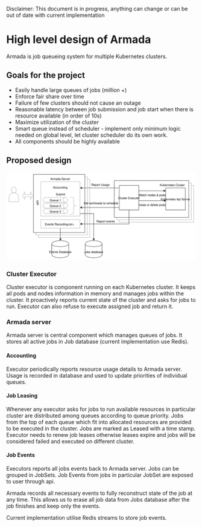 Disclaimer: This document is in progress, anything can change or can be out of date with current implementation

# High level design of Armada
Armada is job queueing system for multiple Kubernetes clusters.

## Goals for the project
- Easily handle large queues of jobs (million +)
- Enforce fair share over time
- Failure of few clusters should not cause an outage
- Reasonable latency between job submission and job start when there is resource available (in order of 10s)
- Maximize utilization of the cluster
- Smart queue instead of scheduler - implement only minimum logic needed on global level, let cluster scheduler do its own work.
- All components should be highly available

## Proposed design
![Diagram](./batch-api.svg)

### Cluster Executor
Cluster executor is component running on each Kubernetes cluster. It keeps all pods and nodes information in memory and manages jobs within the cluster.
It proactively reports current state of the cluster and asks for jobs to run.
Executor can also refuse to execute assigned job and return it.

### Armada server
Armada server is central component which manages queues of jobs.
It stores all active jobs in Job database (current implementation use Redis).

#### Accounting
Executor periodically reports resource usage details to Armada server. 
Usage is recorded in database and used to update priorities of individual queues.

#### Job Leasing
Whenever any executor asks for jobs to run available resources in particular cluster are distributed among queues according to queue priority. Jobs from the top of each queue which fit into allocated resources are provided to be executed in the cluster. Jobs are marked as Leased with a time stamp. Executor needs to renew 
job leases otherwise leases expire and jobs will be considered failed and executed on different cluster.

#### Job Events
Executors reports all jobs events back to Armada server. Jobs can be grouped in JobSets. Job Events from jobs in particular JobSet are exposed to user through api.

Armada records all necessary events to fully reconstruct state of the job at any time. This allows us to erase all job data from Jobs database after the job finishes and keep only the events.

Current implementation utilise Redis streams to store job events.
